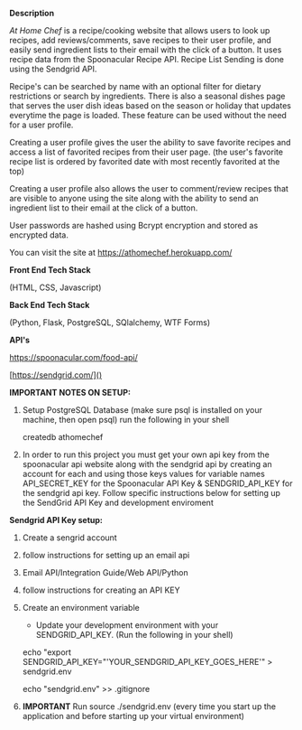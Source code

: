 **Description**

*At Home Chef* is a recipe/cooking website that allows users to look up recipes, add reviews/comments, save recipes to their user profile, and easily send ingredient lists to their email with the click of a button. It uses recipe data from the Spoonacular Recipe API. Recipe List Sending is done using the Sendgrid API. 

Recipe's can be searched by name with an optional filter for dietary restrictions or search by ingredients. There is also a seasonal dishes page that serves the user dish ideas based on the season or holiday that updates everytime the page is loaded. These feature can be used without the need for a user profile. 

Creating a user profile gives the user the ability to save favorite recipes and access a list of favorited recipes from their user page. (the user's favorite recipe list is ordered by favorited date with most recently favorited at the top)

Creating a user profile also allows the user to comment/review recipes that are visible to anyone using the site along with the ability to send an ingredient list to their email at the click of a button. 

User passwords are hashed using Bcrypt encryption and stored as encrypted data.

You can visit the site at [https://athomechef.herokuapp.com/
]()

**Front End Tech Stack**

(HTML, CSS, Javascript)
	 
**Back End Tech Stack**

(Python, Flask, PostgreSQL, SQlalchemy, WTF Forms)

**API's**

[https://spoonacular.com/food-api/ ]()

[https://sendgrid.com/]()
 

**IMPORTANT NOTES ON SETUP:**
 
 1. Setup PostgreSQL Database
	 (make sure psql is installed on your machine, then open psql)
	run the following in your shell
	
	createdb athomechef
	
2. In order to run this project you must get your own api key from the spoonacular api website along with the sendgrid api by creating an account for each and using those keys values for variable names API\_SECRET\_KEY for the Spoonacular API Key & SENDGRID\_API\_KEY for the sendgrid api key. Follow specific instructions below for setting up the SendGrid API Key and development enviroment

**Sendgrid API Key setup:**

1. Create a sengrid account
2. follow instructions for setting up an email api
3. Email API/Integration Guide/Web API/Python
4. follow instructions for creating an API KEY
5. Create an environment variable
	
 	- Update your development environment with your SENDGRID_API_KEY. (Run the following in your shell)
 	
	echo "export SENDGRID\_API\_KEY="'YOUR\_SENDGRID\_API\_KEY\_GOES\_HERE'" > 	sendgrid.env
	
	echo "sendgrid.env" >> .gitignore

6. **IMPORTANT** Run source ./sendgrid.env (every time you start up the application and before starting up your virtual environment)


